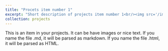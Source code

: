 ```yaml
---
title: "Procets item number 1"
excerpt: "Short description of projects item number 1<br/><img src='/images/500x300.png'>"
collection: projects
---
```


This is an item in your projects. It can be have images or nice text. If you name the file .md, it will be parsed as markdown. If you name the file .html, it will be parsed as HTML. 